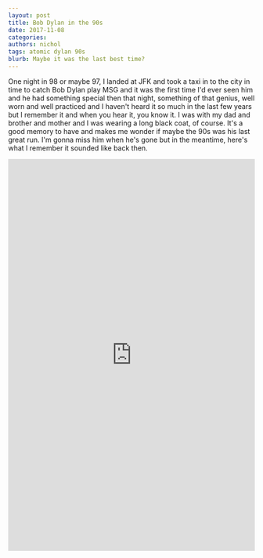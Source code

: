 ```yaml
---
layout: post
title: Bob Dylan in the 90s
date: 2017-11-08
categories: 
authors: nichol
tags: atomic dylan 90s
blurb: Maybe it was the last best time?
---
```


One night in 98 or maybe 97, I landed at JFK and took a taxi in to the city in time to catch Bob Dylan play MSG and it was the first time I'd ever seen him and he had something special then that night, something of that genius, well worn and well practiced and I haven't heard it so much in the last few years but I remember it and when you hear it, you know it.  I was with my dad and brother and mother and I was wearing a long black coat, of course.  It's a good memory to have and makes me wonder if maybe the 90s was his last great run.  I'm gonna miss him when he's gone but in the meantime, here's what I remember it sounded like back then.

<iframe width="100%" height="800" scrolling="yes" frameborder="no" src="https://w.soundcloud.com/player/?url=https%3A//api.soundcloud.com/playlists/347116794&amp;color=%23ff5500&amp;auto_play=false&amp;hide_related=true&amp;show_comments=false&amp;show_user=false&amp;show_reposts=false&amp;show_teaser=false&amp;visual=false"></iframe>